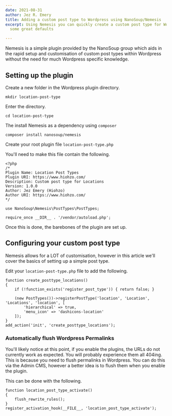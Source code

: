 ```yaml
---
date: 2021-08-31
author: Jez R. Emery
title: Adding a custom post type to Wordpress using NanoSoup/Nemesis
excerpt: Using Nemesis you can quickly create a custom post type for Wordpress with
  some great defaults

---
```

Nemesis is a simple plugin provided by the NanoSoup group which aids in the rapid setup and customisation of custom post types within Wordpress without the need for much Wordpress specific knowledge.

## Setting up the plugin

Create a new folder in the Wordpress plugin directory.

`mkdir location-post-type`

Enter the directory.

`cd location-post-type`

The install Nemesis as a dependency using `composer`

`composer install nanosoup/nemesis`

Create your root plugin file `location-post-type.php`

You'll need to make this file contain the following. 

    <?php
    /*
    Plugin Name: Location Post Types
    Plugin URI: https://www.hiohzo.com/
    Description: Custom post type for Locations
    Version: 1.0.0
    Author: Jez Emery (Hiohzo)
    Author URI: https://www.hiohzo.com/
    */
    
    use NanoSoup\Nemesis\PostTypes\PostTypes;
    
    require_once __DIR__ . '/vendor/autoload.php';

Once this is done, the barebones of the plugin are set up.

## Configuring your custom post type

Nemesis allows for a LOT of customisation, however in this article we'll cover the basics of setting up a simple post type.

Edit your `location-post-type.php` file to add the following.

    function create_posttype_locations()
    {
        if (!function_exists('register_post_type')) { return false; }
    
        (new PostTypes())->registerPostType('location', 'Location', 'Locations', 'location', [
            'hierarchical' => true,
            'menu_icon' => 'dashicons-location'
        ]);
    }
    add_action('init', 'create_posttype_locations');

### Automatically flush Wordpress Permalinks

You'll likely notice at this point, if you enable the plugins, the URLs do not currently work as expected. You will probably experience them all 404ing. This is because you need to flush permalinks in Wordpress. You can do this via the Admin CMS, however a better idea is to flush them when you enable the plugin. 

This can be done with the following.

    function location_post_type_activate()
    {
        flush_rewrite_rules();
    }
    register_activation_hook(__FILE__, 'location_post_type_activate');